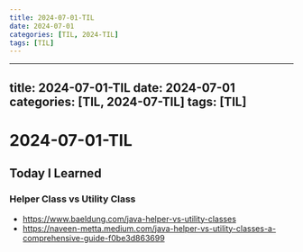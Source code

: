 ```yaml
---
title: 2024-07-01-TIL
date: 2024-07-01
categories: [TIL, 2024-TIL]
tags: [TIL]
---
```


---
title: 2024-07-01-TIL
date: 2024-07-01
categories: [TIL, 2024-07-TIL]
tags: [TIL]
---

# 2024-07-01-TIL

## Today I Learned

### Helper Class vs Utility Class

- https://www.baeldung.com/java-helper-vs-utility-classes
- https://naveen-metta.medium.com/java-helper-vs-utility-classes-a-comprehensive-guide-f0be3d863699